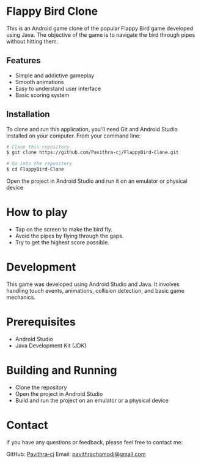# Flappy Bird Clone

This is an Android game clone of the popular Flappy Bird game developed using Java. The objective of the game is to navigate the bird through pipes without hitting them.

## Features

- Simple and addictive gameplay
- Smooth animations
- Easy to understand user interface
- Basic scoring system

## Installation

To clone and run this application, you'll need Git and Android Studio installed on your computer. From your command line:

```bash
# Clone this repository
$ git clone https://github.com/Pavithra-cj/FlappyBird-Clone.git

# Go into the repository
$ cd FlappyBird-Clone
```

Open the project in Android Studio and run it on an emulator or physical device

# How to play
- Tap on the screen to make the bird fly.
- Avoid the pipes by flying through the gaps.
- Try to get the highest score possible.

# Development
This game was developed using Android Studio and Java. It involves handling touch events, animations, collision detection, and basic game mechanics.

# Prerequisites
- Android Studio
- Java Development Kit (JDK)

# Building and Running
- Clone the repository
- Open the project in Android Studio
- Build and run the project on an emulator or a physical device

# Contact
If you have any questions or feedback, please feel free to contact me:

GitHub: [Pavithra-cj](https://github.com/Pavithra-cj)
Email: pavithrachamodj@gmail.com

